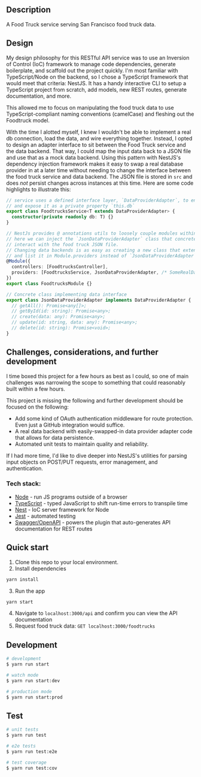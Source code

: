 ## Description
A Food Truck service serving San Francisco food truck data. 

## Design

My design philosophy for this RESTful API service was to use an Inversion of Control (IoC) framework to manage code dependencies, generate boilerplate, and scaffold out the project quickly. I'm most familiar with TypeScript/Node on the backend, so I chose a TypeScript framework that would meet that criteria: NestJS. It has a handy interactive CLI to setup a TypeScript project from scratch, add models, new REST routes, generate documentation, and more.

This allowed me to focus on manipulating the food truck data to use TypeScript-compliant naming conventions (camelCase) and fleshing out the Foodtruck model.

With the time I alotted myself, I knew I wouldn't be able to implement a real db connection, load the data, and wire everything together. Instead, I opted to design an adapter interface to sit between the Food Truck service and the data backend. That way, I could map the input data back to a JSON file and use that as a mock data backend. Using this pattern with NestJS's dependency injection framework makes it easy to swap a real database provider in at a later time without needing to change the interface between the food truck service and data backend. The JSON file is stored in `src` and does _not_ persist changes across instances at this time. Here are some code highlights to illustrate this:
```typescript
// service uses a defined interface layer, `DataProviderAdapter`, to encapsulate backend-specific logic
// and expose it as a private property `this.db`
export class FoodtrucksService<T extends DataProviderAdapter> {
  constructor(private readonly db: T) {}
}

// NestJs provides @ annotations utils to loosely couple modules within a service
// here we can inject the `JsonDataProviderAdapter` class that concretely implements the class to
// interact with the food truck JSON file.
// Changing data backends is as easy as creating a new class that extends `DataProviderAdapter`
// and list it in Module.providers instead of `JsonDataProviderAdapter`
@Module({
  controllers: [FoodtrucksController],
  providers: [FoodtrucksService, JsonDataProviderAdapter, /* SomeRealDataProviderAdapter */],
})
export class FoodtrucksModule {}

// Concrete class implementing data interface 
export class JsonDataProviderAdapter implements DataProviderAdapter {
  // getAll(): Promise<any[]>;
  // getById(id: string): Promise<any>;
  // create(data: any): Promise<any>;
  // update(id: string, data: any): Promise<any>;
  // delete(id: string): Promise<void>;
}
```

## Challenges, considerations, and further development

I time boxed this project for a few hours as best as I could, so one of main challenges was narrowing the scope to something that could reasonably built within a few hours.

This project is missing the following and further development should be focused on the following:
- Add some kind of OAuth authentication middleware for route protection. Even just a GitHub integration would suffice.
- A real data backend with easily-swapped-in data provider adapter code that allows for data persistence.
- Automated unit tests to maintain quality and reliability.

If I had more time, I'd like to dive deeper into NestJS's utilities for parsing input objects on POST/PUT requests, error management, and authentication.

### Tech stack:
- [Node](https://nodejs.org/en) - run JS programs outside of a browser
- [TypeScript](https://www.typescriptlang.org/) - typed JavaScript to shift run-time errors to transpile time
- [Nest](https://github.com/nestjs/nest) - IoC server framework for Node
- [Jest](https://jestjs.io/) - automated testing
- [Swagger/OpenAPI](https://swagger.io/) - powers the plugin that auto-generates API documentation for REST routes

## Quick start

1) Clone this repo to your local environment.
2) Install dependencies
```bash
yarn install
```
3) Run the app
```bash
yarn start 
```
4) Navigate to `localhost:3000/api` and confirm you can view the API documentation
5) Request food truck data: `GET localhost:3000/foodtrucks`

## Development

```bash
# development
$ yarn run start

# watch mode
$ yarn run start:dev

# production mode
$ yarn run start:prod
```

## Test

```bash
# unit tests
$ yarn run test

# e2e tests
$ yarn run test:e2e

# test coverage
$ yarn run test:cov
```
